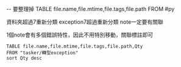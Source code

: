 -- 要整理掉
TABLE file.name,file.mtime,file.tags,file.path
FROM #py

資料夾超過7重新分類
exception7超過重新分類
note一定要有關聯

1個note會有多個錯誤特性，因此不用特別移動，關聯標註即可


```dataview 
TABLE file.name,file.mtime,file.tags,file.path,Qty
FROM "tasker/轉型exception"
sort Qty desc


